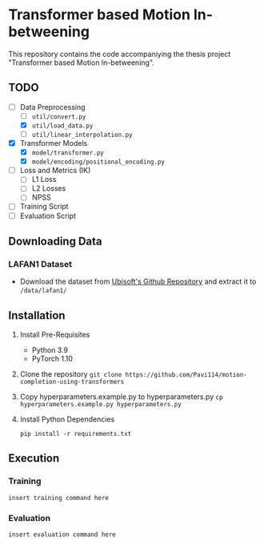 # Transformer based Motion In-betweening

This repository contains the code accompaniying the thesis project "Transformer based Motion In-betweening".

## TODO

- [ ] Data Preprocessing 
    - [ ] `util/convert.py`
    - [x] `util/load_data.py`
    - [ ] `util/linear_interpolation.py`
- [x] Transformer Models 
    - [x] `model/transformer.py`
    - [x] `model/encoding/positional_encoding.py`
- [ ] Loss and Metrics (IK)
    - [ ] L1 Loss
    - [ ] L2 Losses
    - [ ] NPSS
- [ ] Training Script
- [ ] Evaluation Script

## Downloading Data

### LAFAN1 Dataset

- Download the dataset from [Ubisoft's Github Repository](https://github.com/ubisoft/ubisoft-laforge-animation-dataset/blob/master/lafan1/lafan1.zip) and extract it to `/data/lafan1/`

## Installation

1. Install Pre-Requisites 

    - Python 3.9
    - PyTorch 1.10

2. Clone the repository
    ```git clone https://github.com/Pavi114/motion-completion-using-transformers```

3. Copy hyperparameters.example.py to hyperparameters.py
    ```cp hyperparameters.example.py hyperparameters.py```

4. Install Python Dependencies

    ```pip install -r requirements.txt```

## Execution

### Training

```insert training command here```

### Evaluation

```insert evaluation command here```





